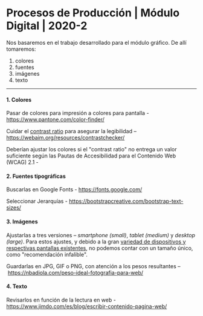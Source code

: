 # Procesos de Producción | Módulo Digital | 2020-2

Nos basaremos en el trabajo desarrollado para el módulo gráfico. De allí tomaremos:

1. colores
2. fuentes
3. imágenes
4. texto

- - - - - - - - - - - - - - - - 

#### 1. Colores 

Pasar de colores para impresión a colores para pantalla - https://www.pantone.com/color-finder/

Cuidar el [contrast ratio](https://css-tricks.com/understanding-web-accessibility-color-contrast-guidelines-and-ratios/) para asegurar la legibilidad – https://webaim.org/resources/contrastchecker/

Deberían ajustar los colores si el "contrast ratio" no entrega un valor suficiente según las Pautas de Accesibilidad para el Contenido Web (WCAG) 2.1 - 

#### 2. Fuentes tipográficas

Buscarlas en Google Fonts - https://fonts.google.com/

Seleccionar Jerarquías - https://bootstrapcreative.com/bootstrap-text-sizes/

#### 3. Imágenes

Ajustarlas a tres versiones – *smartphone (small)*, *tablet (medium)* y *desktop (large)*. Para estos ajustes, y debido a la gran [variedad de dispositivos y respectivas pantallas existentes](http://screensiz.es/), no podemos contar con un tamaño único, como "recomendación infalible".

Guardarlas en JPG, GIF o PNG, con atención a los pesos resultantes – https://nbadiola.com/peso-ideal-fotografia-para-web/

#### 4. Texto

Revisarlos en función de la lectura en web - https://www.jimdo.com/es/blog/escribir-contenido-pagina-web/ 


